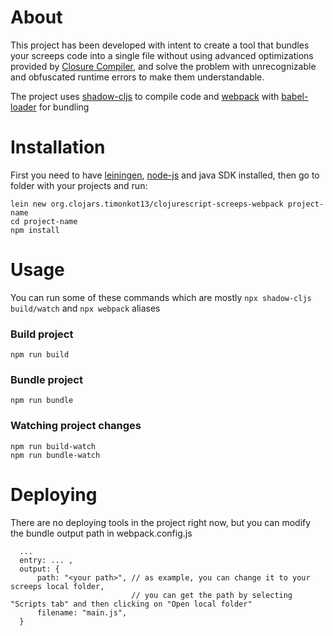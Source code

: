 # About
  This project has been developed with intent to create a tool that bundles your screeps code into a single file without using advanced optimizations provided by [Сlosure Compiler](https://developers.google.com/closure/compiler),
  and solve the problem with unrecognizable and obfuscated runtime errors to make them understandable.
  
  The project uses [shadow-cljs](https://github.com/thheller/shadow-cljs) to compile code and [webpack](https://github.com/webpack/webpack) with [babel-loader](https://webpack.js.org/loaders/babel-loader/) for bundling
  
# Installation
  First you need to have [leiningen](https://leiningen.org/), [node-js](https://nodejs.org/en/)
  and java SDK installed, then go to folder with your projects and run:
  ```
  lein new org.clojars.timonkot13/clojurescript-screeps-webpack project-name
  cd project-name
  npm install
  ```
# Usage
  You can run some of these commands which are mostly ``npx shadow-cljs build/watch`` and ``npx webpack`` aliases
  ### Build project
  ```
  npm run build
  ```
  ### Bundle project
  ```
  npm run bundle
  ```
  ### Watching project changes
  ```
  npm run build-watch
  npm run bundle-watch
 ```
# Deploying
  There are no deploying tools in the project right now, but you can modify the bundle output path in webpack.config.js
  ```
    ...
    entry: ... ,
    output: {
        path: "<your path>", // as example, you can change it to your screeps local folder,
                             // you can get the path by selecting "Scripts tab" and then clicking on "Open local folder"
        filename: "main.js",
    }
  ```
  
